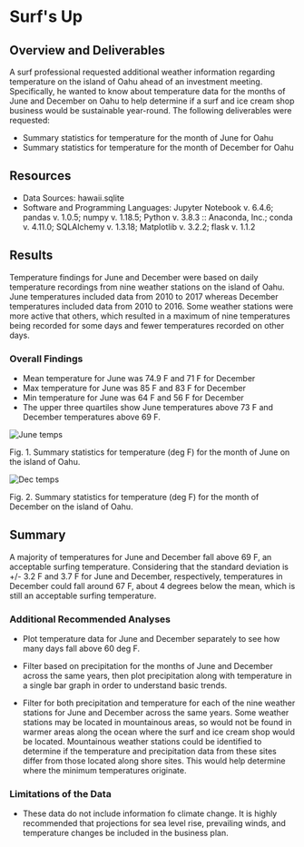 # Surf's Up
## Overview and Deliverables
A surf professional requested additional weather information regarding temperature on the island of Oahu ahead of an investment meeting.  Specifically, he wanted to know about temperature data for the months of June and December on Oahu to help determine if a surf and ice cream shop business would be sustainable year-round.  The following deliverables were requested:
  - Summary statistics for temperature for the month of June for Oahu
  - Summary statistics for temperature for the month of December for Oahu

## Resources
- Data Sources: hawaii.sqlite
- Software and Programming Languages: Jupyter Notebook v. 6.4.6; pandas v. 1.0.5; numpy v. 1.18.5; Python v. 3.8.3 :: Anaconda, Inc.; conda v. 4.11.0; SQLAlchemy v. 1.3.18; Matplotlib v. 3.2.2; flask v. 1.1.2

## Results
Temperature findings for June and December were based on daily temperature recordings from nine weather stations on the island of Oahu.  June temperatures included data from 2010 to 2017 whereas December temperatures included data from 2010 to 2016. Some weather stations were more active that others, which resulted in a maximum of nine temperatures being recorded for some days and fewer temperatures recorded on other days.

### Overall Findings
  - Mean temperature for June was 74.9 F and 71 F for December
  - Max temperature for June was 85 F and 83 F for December
  - Min temperature for June was 64 F and 56 F for December
  - The upper three quartiles show June temperatures above 73 F and December temperatures above 69 F.

![June temps](https://user-images.githubusercontent.com/95387273/153902405-e3e78b99-6158-436b-a482-3b2292d01ea0.png)

Fig. 1.  Summary statistics for temperature (deg F) for the month of June on the island of Oahu.


![Dec temps](https://user-images.githubusercontent.com/95387273/153902458-c5b06f1e-35f3-4a6a-9712-8f33599772f1.png)

Fig. 2.  Summary statistics for temperature (deg F) for the month of December on the island of Oahu.

## Summary
A majority of temperatures for June and December fall above 69 F, an acceptable surfing temperature. Considering that the standard deviation is +/- 3.2 F and 3.7 F for June and December, respectively, temperatures in December could fall around 67 F, about 4 degrees below the mean, which is still an acceptable surfing temperature.

### Additional Recommended Analyses
- Plot temperature data for June and December separately to see how many days fall above 60 deg F.

- Filter based on precipitation for the months of June and December across the same years, then plot precipitation along with temperature in a single bar graph in order to understand basic trends.

- Filter for both precipitation and temperature for each of the nine weather stations for June and December across the same years.  Some weather stations may be located in mountainous areas, so would not be found in warmer areas along the ocean where the surf and ice cream shop would be located.  Mountainous weather stations could be identified to determine if the temperature and precipitation data from these sites differ from those located along shore sites. This would help determine where the minimum temperatures originate.
### Limitations of the Data
- These data do not include information fo climate change.  It is highly recommended that projections for sea level rise, prevailing winds, and temperature changes be included in the business plan.

